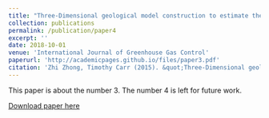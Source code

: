 ```yaml
---
title: "Three-Dimensional geological model construction to estimate the capacity of commercial-scale injection and storage of CO2 in the Jacksonburg-Stringtown field, WV, USA"
collection: publications
permalink: /publication/paper4 
excerpt: ''
date: 2018-10-01
venue: 'International Journal of Greenhouse Gas Control'
paperurl: 'http://academicpages.github.io/files/paper3.pdf'
citation: 'Zhi Zhong, Timothy Carr (2015). &quot;Three-Dimensional geological model construction to estimate the capacity of commercial-scale injection and storage of CO2 in the Jacksonburg-Stringtown field, WV, USA.&quot; <i>Fuel</i>. (4).'
---
```

This paper is about the number 3. The number 4 is left for future work.

[Download paper here](http://academicpages.github.io/files/paper3.pdf)

